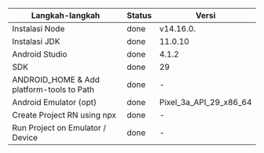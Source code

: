 | Langkah-langkah                           | Status | Versi |
| ----------------------------------------- | ------ | ----- |
| Instalasi Node                            |   done     |   v14.16.0.    |
| Instalasi JDK                             |    done    |     11.0.10  |
| Android Studio                            |    done    |  4.1.2     |
| SDK                                       |   done     | 29      |
| ANDROID_HOME & Add platform-tools to Path |   done     | -     |
| Android Emulator (opt)                    |   done     | Pixel_3a_API_29_x86_64 |
| Create Project RN using npx               |   done     | -     |
| Run Project on Emulator / Device          |  done      | -     |